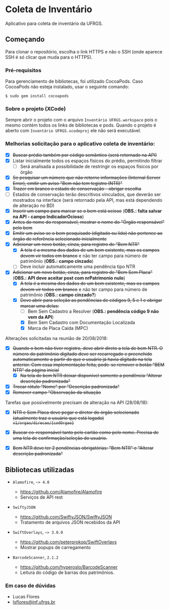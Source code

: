 # Coleta de Inventário

Aplicativo para coleta de inventário da UFRGS.

## Começando

Para clonar o repositório, escolha o link HTTPS e não o SSH (onde aparece SSH é só clicar que muda para o HTTPS).

### Pré-requisitos

Para gerenciamento de bibliotecas, foi utilizado CocoaPods.
Caso CocoaPods não esteja instalado, usar o seguinte comando:

```
$ sudo gem install cocoapods
```
### Sobre o projeto (XCode)

Sempre abrir o projeto com o arquivo `Inventário UFRGS.workspace` pois o mesmo contém todos os links de bibliotecas e pods. Quando o projeto é aberto com `Inventário UFRGS.xcodeproj` ele não será executável.


### Melhorias solicitação para o aplicativo coleta de inventário:

- [x] ~~Buscar prédio também por código semântico (será retornado na API)~~
- [x] Listar inicialmente todos os espaços físicos do prédio, permitindo filtrar
	- [ ] Será analisada a possibilidade de restringir os espaços físicos por órgão
- [x] ~~Se pesquisar um número que não retorne informações (Internal Server Error), emitir um aviso "Bem não tem tegistro (NTR)"~~
- [x] ~~Trazer em branco o estado de conservação - obrigar escolha~~
- [ ] Estados de conservação terão descritivos vinculados, que deverão ser mostrados na interface (será retornado pela API, mas está dependendo de alteração no BD)
- [x] ~~Inserir um campo para marcar se o bem está ocioso~~ (**OBS.: falta salvar na API - campo IndicadorOcioso**)
- [x] ~~Antes do nome do responsável, mostrar o nome do "Órgão responsável" pelo bem~~
- [x] ~~Emitir um aviso se o bem pesquisado (digitado ou lido) não pertence ao órgão de referência selecionado inicialmente~~
- [x] ~~Adicionar um novo botão, cinza, para registro de "Bem NTR"~~
	- [x] ~~A tela é a mesma dos dados de um bem existente, mas os campos devem vir todos em branco~~ e não ter campo para número de patrimônio (**OBS.: campo cinzado**)
	- [ ] Deve incluir automaticamente uma pendência tipo NTR
- [x] ~~Adicionar um novo botão, cinza, para registro de "Bem Sem Placa"~~ (**OBS.: API deve aceitar post com nrPatrimonio nulo**)
	- [x] ~~A tela é a mesma dos dados de um bem existente, mas os campos devem vir todos em branco~~ e não ter campo para número de patrimônio (**OBS.: campo cinzado?**)
	- [x] ~~Deve abrir para seleção as pendências de códigos 9, 5 e 1 e obrigar marcar uma delas:~~
		- [ ] Bem Sem Cadastro a Resolver (**OBS.: pendência código 9 não vem da API**)
		- [x] Bem Sem Cadastro com Documentação Localizada
		- [x] Marca de Placa Caída (MPC)

Alterações solicitadas na reunião de 20/08/2018:

- [x] ~~Quando o bem não tiver registro, deve abrir direto a tela de bem NTR. O número do patrimônio digitado deve ser recarregado e preenchido automaticamente a partir do que o usuário já havia digitado na tela anterior. Com essa implementação feita, pode-se remover o botão "BEM NTR" da página inicial~~
	- [x] ~~Na tela de bem NTR deixar disponível somente a pendência "Alterar descrição padronizada"~~
- [x] ~~Trocar rótulo "Nome" por "Descrição padronizada"~~
- [x] ~~Remover campo "Observação da situação~~

Tarefas que possivelmente precisam de alteração na API (28/08/18):
- [x] ~~NTR e Sem Placa deve pegar o diretor do órgão selecionado (atualmente traz o usuário que está logado)
	`v1/orgao/direcao/{codOrgao}`~~

- [x] ~~Buscar co-responsável tanto pelo cartão como pelo nome. Precisa de uma tela de confirmação/seleção do usuário.~~

- [x] ~~Bem NTR deve ter 2 pendências obrigatórias: "Bem NTR" e "Alterar descrição padronizada"~~

## Bibliotecas utilizadas

* `Alamofire`, `~> 4.0`
	* https://github.com/Alamofire/Alamofire
	* Serviços de API rest

* `SwiftyJSON`
	* https://github.com/SwiftyJSON/SwiftyJSON
	* Tratamento de arquivos JSON recebidos da API

* `SwiftOverlays`, `~> 3.0.0`
	* https://github.com/peterprokop/SwiftOverlays
	* Mostrar popups de carregamento

* `BarcodeScanner`, `2.1.2`
	* https://github.com/hyperoslo/BarcodeScanner
	* Leitura do código de barras dos patrimônios.


### Em caso de dúvidas

* Lucas Flores
* lsflores@inf.ufrgs.br
